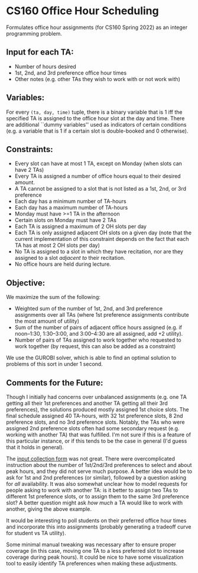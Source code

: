 # CS160 Office Hour Scheduling
Formulates office hour assignments (for CS160 Spring 2022) as an integer programming problem. 

## Input for each TA:
- Number of hours desired
- 1st, 2nd, and 3rd preference office hour times
- Other notes (e.g. other TAs they wish to work with or not work with)

## Variables:
For every `(ta, day, time)` tuple, there is a binary variable that is 1 iff the
specified TA is assigned to the office hour slot at the day and time.
There are additional ``dummy variables'' used as indicators of certain conditions (e.g. a variable that is 1 if a certain slot is double-booked and 0 otherwise).

## Constraints:
- Every slot can have at most 1 TA, except on Monday (when slots can have 2 TAs)
- Every TA is assigned a number of office hours equal to their desired amount.
- A TA cannot be assigned to a slot that is not listed as a 1st, 2nd, or 3rd preference
- Each day has a minimum number of TA-hours
- Each day has a maximum number of TA-hours
- Monday must have >=1 TA in the afternoon
- Certain slots on Monday must have 2 TAs
- Each TA is assigned a maximum of 2 OH slots per day
- Each TA is only assigned adjacent OH slots on a given day (note that the current implementation of this constraint depends on the fact that each TA has at most 2 OH slots per day)
- No TA is assigned to a slot in which they have recitation, nor are they assigned to a slot _adjacent to_ their recitation.
- No office hours are held during lecture.

## Objective:
We maximize the sum of the following:
- Weighted sum of the number of 1st, 2nd, and 3rd preference assignments over all TAs (where 1st preference assignments contribute the most amount of utility)
- Sum of the number of pairs of adjacent office hours assigned (e.g. if noon–1:30, 1:30–3:00, and 3:00–4:30 are all assigned, add +2 utility).
- Number of pairs of TAs assigned to work together who requested to work together (by request, this can also be added as a constraint)

We use the GUROBI solver, which is able to find an optimal solution to problems of this sort in under 1 second.

## Comments for the Future:
Though I initially had concerns over unbalanced assignments (e.g. one TA getting all their 1st preferences and another TA getting all their 3rd preferences), the solutions produced mostly assigned 1st choice slots. The final schedule assigned 40 TA-hours, with 32 1st preference slots, 8 2nd preference slots, and no 3rd preference slots. Notably, the TAs who were assigned 2nd preference slots often had some secondary request (e.g. working with another TA) that was fulfilled. I'm not sure if this is a feature of this particular instance, or if this tends to be the case in general (I'd guess that it holds in general).

The [input collection form](https://docs.google.com/forms/d/e/1FAIpQLSfIxw73Y9wubVrlUL43lKokPicyh3dIc1X0SOGz0SE55SES7Q/viewform?usp=sf_link) was not great. There were overcomplicated instruction about the number of 1st/2nd/3rd preferences to select and about peak hours, and they did not serve much purpose. A better idea would be to ask for 1st and 2nd preferences (or similar), followed by a question asking for _all_ availability. It was also somewhat unclear how to model requests for people asking to work with another TA: is it better to assign two TAs to different 1st preference slots, or to assign them to the same 3rd preference slot? A better question might ask _how much_ a TA would like to work with another, giving the above example.

It would be interesting to poll students on their preferred office hour times and incorporate this into assignments (probably generating a tradeoff curve for student vs TA utility).

Some minimal manual tweaking was necessary after to ensure proper coverage (in this case, moving one TA to a less preferred slot to increase coverage during peak hours). It could be nice to have some visualization tool to easily identify TA preferences when making these adjustments.

